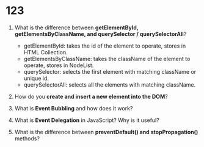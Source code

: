 # 123

1. What is the difference between **getElementById, getElementsByClassName, and querySelector / querySelectorAll**?
    * getElementById: takes the id of the element to operate, stores in HTML Collection.
    * getElementsByClassName: takes the className of the element to operate, stores in NodeList.
    * querySelector: selects the first element with matching className or unique id.
    * querySelectorAll: selects all the elements with matching className.




2. How do you **create and insert a new element into the DOM**?
3. What is **Event Bubbling** and how does it work?
4. What is **Event Delegation** in JavaScript? Why is it useful?
5. What is the difference between **preventDefault() and stopPropagation()** methods?